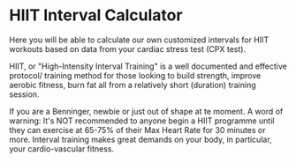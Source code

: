 # HIIT Interval Calculator
Here you will be able to calculate our own customized intervals for HIIT workouts based on data from your cardiac stress test (CPX test).
 
HIIT, or "High-Intensity Interval Training" is a well documented and effective protocol/ training method for those looking to build strength, improve aerobic fitness, burn fat all from a relatively short (duration) training session.

If you are a Benninger, newbie or just out of shape at te moment. A word of warning:
It's NOT recommended to anyone begin a HIIT programme until they can exercise at 65-75% of their Max Heart Rate for 30 minutes or more. Interval training makes great demands on your body, in particular, your cardio-vascular fitness.
